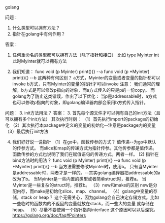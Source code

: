 golang

问题：
1. 什么类型可以拥有方法？
2. 指针在golang中有何作用？

答案：
1. 任何重命名的类型都可以拥有方法（除了指针和接口）
比如 type Myinter int 此时Myinter就可以拥有方法

2. 我们知道：
func void (p Myinter) print(){}    --a
func void (p *Myinter) print(){}   --b
这两种有何区别？
a方式，Myinter的变量或者变量的指针都可以invoke
b方式，只有Myinter的变量的指针才可以invoke
注意：
我们通常的理解，b方式是可以修改p指向的对象，而a方式传入的只是p的一份copy。
而golang为了防止这类错误，作出了以下优化：
当p是addressable时，a方式也可以修改p指向的对象，即golang编译器内部会采用b方式传入指针。


问题：
3. init方法用法？
答案：
3. 首先每个源文件才可以拥有自己的init方法（且可以拥有多个init方法）
其次执行时刻：
（1）首先执行import的package的初始化
（2）其次执行本package中定义的变量的初始化--注意是package内的变量
（3）最后执行init方法

4. 我们好好说一说指针
（1）在go中，函数传参的方式？
 值传递--为go中默认的传参方式。
 而slice和map的传递方式为指针传参。其他传参都是值传递。
函数传参的方式也说明了我们在赋值语句的传递方式。两者一样。
 (2) 指针在bind方法时的用法？
 func void (p Myinter) print(){}    --a
 func void (p *Myinter) print(){}   --b
当方法需要修改Myinter时，使用b。
只有当Myinter是addressable时，两者才是一样的。--其实golang编译器把addressable的a改为了b。
当Myinter是一些内置的类型或者简单struct时，推荐a。
当Myinter是一些复杂的struct时，推荐b。
（3）new和make的区别
new是分配内存，而make是初始化slice、map、channel。
（4）golang中变量的存储，stack or heap？
这个无需关心，因为golang会自己决定存储方式。比如一些临时的函数内的不返回的变量就放在stack，而一些大的变量
就存储在heap。
（5）尽量不要使用一个指针指向interface
这个原因可以以后深究。https://golang.org/doc/faq#Pointers


